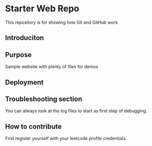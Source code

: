 # Starter Web Repo

This repository is for showing how Git and GitHub work
## Introduciton

## Purpose

Sample website with plenty of files for demos
## Deployment

## Troubleshooting section
You can always look at the log files to start as first step of debugging.

## How to contribute
First register yourself with your leetcode profile credentials.
